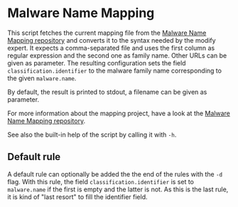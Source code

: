 Malware Name Mapping
====================

This script fetches the current mapping file from the [Malware Name Mapping repository](https://github.com/certtools/malware_name_mapping/raw/master/mapping.csv) and converts it to the syntax needed by the modify expert.
It expects a comma-separated file and uses the first column as regular expression and the second one as family name. Other URLs can be given as parameter.
The resulting configuration sets the field `classification.identifier` to the malware family name corresponding to the given `malware.name`.

By default, the result is printed to stdout, a filename can be given as parameter.

For more information about the mapping project, have a look at the [Malware Name Mapping repository](https://github.com/certtools/malware_name_mapping).

See also the built-in help of the script by calling it with `-h`.

Default rule
------------

A default rule can optionally be added the the end of the rules with the `-d` flag.
With this rule, the field `classification.identifier` is set to `malware.name` if the first is empty and the latter is not.
As this is the last rule, it is kind of "last resort" to fill the identifier field.
